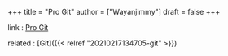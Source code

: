 +++
title = "Pro Git"
author = ["Wayanjimmy"]
draft = false
+++

link
: [Pro Git](https://git-scm.com/book/en/v2)

related
: [Git]({{< relref "20210217134705-git" >}})

